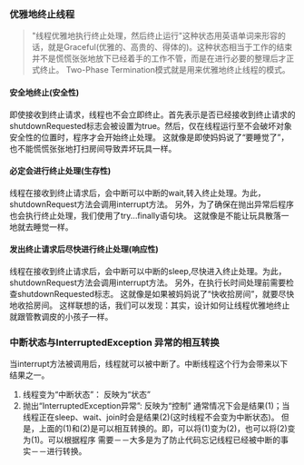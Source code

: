 ### <b>优雅地终止线程</b>
> "线程优雅地执行终止处理，然后终止运行"这种状态用英语单词来形容的话，就是Graceful(优雅的、高贵的、得体的)。这种状态相当于工作的结束并不是慌慌张张地放下已经着手的工作不管，而是在进行必要的整理后才正式终止。
Two-Phase Termination模式就是用来优雅地终止线程的模式。

#### 安全地终止(安全性)
即使接收到终止请求，线程也不会立即终止。首先表示是否已经接收到终止请求的shutdownRequested标志会被设置为true。然后，仅在线程运行至不会破坏对象安全性的位置时，程序才会开始终止处理。
这就像是即使妈妈说了“要睡觉了”，也不能慌慌张张地打扫房间导致弄坏玩具一样。

#### 必定会进行终止处理(生存性)
线程在接收到终止请求后，会中断可以中断的wait,转入终止处理。为此，shutdownRequest方法会调用interrupt方法。
另外，为了确保在抛出异常后程序也会执行终止处理，我们使用了try...finally语句块。
这就像是不能让玩具散落一地就去睡觉一样。

#### 发出终止请求后尽快进行终止处理(响应性)
线程在接收到终止请求后，会中断可以中断的sleep,尽快进入终止处理。为此，shutdownRequest方法会调用interrupt方法。
另外，在执行长时间处理前需要检查shutdownRequested标志。
这就像是如果被妈妈说了“快收拾房间”，就要尽快地收拾房间。
这样联想的话，我们可以发现：其实，设计如何让线程优雅地终止就跟管教调皮的小孩子一样。


### 中断状态与InterruptedException 异常的相互转换
当interrupt方法被调用后，线程就可以被中断了。中断线程这个行为会带来以下结果之一。
1. 线程变为“中断状态”： 反映为“状态”
2. 抛出“InterruptedException异常”: 反映为“控制”
    通常情况下会是结果(1)；当线程正在sleep、wait、join时会是结果(2)(这时线程不会变为中断状态)。
    但是，上面的(1)和(2)是可以相互转换的。即，可以将(1)变为(2)，也可以将(2)变为(1)。可以根据程序
    需要－－大多是为了防止代码忘记线程已经被中断的事实－－进行转换。